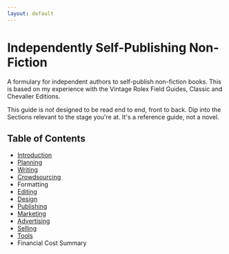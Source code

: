 ```yaml
---
layout: default 
---
```

# Independently Self-Publishing Non-Fiction
A formulary for independent authors to self-publish non-fiction books. This is based on my experience with the Vintage Rolex Field Guides, Classic and Chevalier Editions.

This guide is *not* designed to be read end to end, front to back. Dip into the Sections relevant to the stage you're at. It's a reference guide, not a novel.

## Table of Contents
* [Introduction](Introduction.md "The FAQ")
* [Planning](Planning.md)
* [Writing](Writing.md)
* [Crowdsourcing](Crowding.md)
* Formatting
* [Editing](Editing.md)
* [Design](Design.md)
* [Publishing](Publishing.md)
* [Marketing](Marketing.md)
* [Advertising](Advertising.md)
* [Selling](Selling.md)
* [Tools](Toolchain.md)
* Financial Cost Summary
